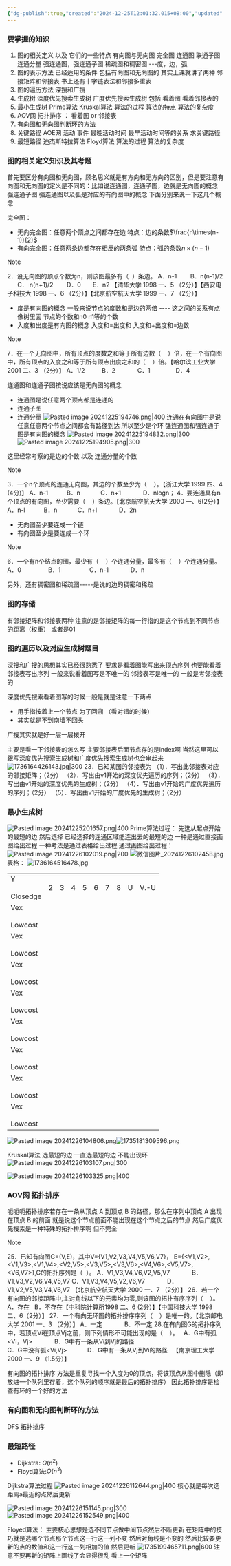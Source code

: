 ```yaml
---
{"dg-publish":true,"created":"2024-12-25T12:01:32.015+08:00","updated":"2025-04-01T13:52:53.444+08:00","permalink":"/LCU DataStructure/专题五：图/","dgPassFrontmatter":true,"noteIcon":""}
---
```



### 要掌握的知识
1. 图的相关定义 以及 它们的一些特点
	有向图与无向图
	完全图
	连通图  联通子图
	连通分量
	强连通图，强连通子图
	稀疏图和稠密图
	---度，边，弧
2. 图的表示方法 已经适用的条件
	包括有向图和无向图的
	其实上课就讲了两种  邻接矩阵和邻接表
	书上还有十字链表法和邻接多重表
3. 图的遍历方法
	深搜和广搜
4. 生成树
	深度优先搜索生成树
	广度优先搜索生成树
	包括 看着图   看着邻接表的
5. 最小生成树
	Prime算法
	Kruskal算法
	算法的过程   算法的特点 算法的复杂度
6. AOV网
	拓扑排序 ： 看着图   or  邻接表
7. 有向图和无向图判断环的方法
8. 关键路径    AOE网
	活动  事件
	最晚活动时间  最早活动时间等的关系
	求关键路径
9. 最短路径
	迪杰斯特拉算法
	Floyd算法
	算法的过程  算法的复杂度  

### 图的相关定义知识及其考题
首先要区分有向图和无向图，顾名思义就是有方向和无方向的区别，但是要注意有向图和无向图的定义是不同的：比如说连通图，连通子图，边就是无向图的概念  强连通子图 强连通图以及弧是对应的有向图中的概念 下面分别来说一下这几个概念

完全图：
- 无向完全图：任意两个顶点之间都存在边
	特点：边的条数$\frac{n\times(n-1)}{2}$ 
- 有向完全图：任意两条边都存在相反的两条弧
	特点：弧的条数$n\times(n-1)$

> [!NOTE]
> 2．设无向图的顶点个数为n，则该图最多有（  ）条边。
> A．n-1        B．n(n-1)/2       C． n(n+1)/2        D．0       E．n2
> 【清华大学 1998 一、5 （2分）】【西安电子科技大 1998 一、6 （2分）】【北京航空航天大学 1999 一、7 （2分）】


- 度是有向图的概念
	一般来说节点的度数和是边的两倍   ---- 这之间的关系有点像树里面 节点的个数和n0 n1等的个数
- 入度和出度是有向图的概念
	入度和=出度和
	入度和+出度和=边数

> [!NOTE]
> 7．在一个无向图中，所有顶点的度数之和等于所有边数（    ）倍，在一个有向图中，所有顶点的入度之和等于所有顶点出度之和的（    ）倍。【哈尔滨工业大学 2001 二、3 （2分）】
> A．1/2          B．2             C．1               D．4

连通图和连通子图按说应该是无向图的概念
- 连通图是说任意两个顶点都是连通的
- 连通子图
- 连通分量
![Pasted image 20241225194746.png|400](/img/user/accessory/Pasted%20image%2020241225194746.png)
连通在有向图中是说任意任意两个节点之间都会有路径到达  所以至少是个环
强连通图和强连通子图是有向图的概念
![Pasted image 20241225194832.png|300](/img/user/accessory/Pasted%20image%2020241225194832.png)
![Pasted image 20241225194905.png|300](/img/user/accessory/Pasted%20image%2020241225194905.png)

这里经常考察的是边的个数  以及  连通分量的个数

> [!NOTE]
> 3．一个n个顶点的连通无向图，其边的个数至少为（    ）。【浙江大学 1999 四、4 (4分)】
> A．n-1           B．n            C．n+1             D．nlogn；
> 4．要连通具有n个顶点的有向图，至少需要（    ）条边。【北京航空航天大学 2000 一、6(2分）】
> A．n-l           B．n            C．n+l             D．2n

- 无向图至少要连成一个链
- 有向图至少是要连成一个环

> [!NOTE]
> 6．一个有n个结点的图，最少有（    ）个连通分量，最多有（    ）个连通分量。
> A．0                B．1                 C．n-1             D．n

另外，还有稠密图和稀疏图-----是说的边的稠密和稀疏

### 图的存储
有邻接矩阵和邻接表两种
注意的是邻接矩阵的每一行指的是这个节点到不同节点的距离（权重） 或者是01


### 图的遍历以及对应生成树题目
深搜和广搜的思想其实已经很熟悉了
要求是看着图能写出来顶点序列  也要能看着邻接表写出序列
一般来说看着图写是不唯一的  邻接表写是唯一的
一般是考邻接表的

深度优先搜索看着图写的时候一般是就是注意一下两点
- 用手指按着上一个节点  为了回溯 （看对错的时候）
- 其实就是不到南墙不回头

广搜其实就是好一层一层拨开

主要是看一下邻接表的怎么写
主要邻接表后面节点存的是index啊
当然这里可以跟写深度优先搜索生成树和广度优先搜索生成树也会串起来
![1736164426143.jpg|300](/img/user/accessory/1736164426143.jpg)
23．已知某图的邻接表为
（1）．写出此邻接表对应的邻接矩阵；（2分）
（2）．写出由v1开始的深度优先遍历的序列；（2分）
（3）．写出由v1开始的深度优先的生成树；（2分）
（4）．写出由v1开始的广度优先遍历的序列；（2分）
（5）．写出由v1开始的广度优先的生成树；（2分）

### 最小生成树
![Pasted image 20241225201657.png|400](/img/user/accessory/Pasted%20image%2020241225201657.png)
Prime算法过程：
先选从起点开始的最短的边 然后选择  已经选择的连通区域能连出去的最短的边
一种是通过直接画图给出过程  一种考法是通过表格给出过程
通过画图给出过程：
	![Pasted image 20241226102019.png|200](/img/user/accessory/Pasted%20image%2020241226102019.png)
	![微信图片_20241226102458.jpg](/img/user/accessory/%E5%BE%AE%E4%BF%A1%E5%9B%BE%E7%89%87_20241226102458.jpg)
表格：
	![1736164516478.jpg](/img/user/accessory/1736164516478.jpg)

|                    |     |     |     |     |     |     |     |     |      |
| ------------------ | --- | --- | --- | --- | --- | --- | --- | --- | ---- |
| Y<br><br>Closedge  | 2   | 3   | 4   | 5   | 6   | 7   | 8   | U   | V.-U |
| Vex<br><br>Lowcost |     |     |     |     |     |     |     |     |      |
| Vex<br><br>Lowcost |     |     |     |     |     |     |     |     |      |
| Vex<br><br>Lowcost |     |     |     |     |     |     |     |     |      |
| Vex<br><br>Lowcost |     |     |     |     |     |     |     |     |      |
| Vex<br><br>Lowcost |     |     |     |     |     |     |     |     |      |
| Vex<br><br>Lowcost |     |     |     |     |     |     |     |     |      |
| Vex<br><br>Lowcost |     |     |     |     |     |     |     |     |      |
| Vex<br><br>Lowcost |     |     |     |     |     |     |     |     |      |
 ![Pasted image 20241226104806.png](/img/user/accessory/Pasted%20image%2020241226104806.png)![1735181309596.png](/img/user/accessory/1735181309596.png)
 
Kruskal算法
选最短的边  一直选最短的边  不能出现环
![Pasted image 20241226103107.png|300](/img/user/accessory/Pasted%20image%2020241226103107.png)

![Pasted image 20241226103325.png|400](/img/user/accessory/Pasted%20image%2020241226103325.png)


### AOV网  拓扑排序
呃呃呃拓扑排序若存在一条从顶点 A 到顶点 B 的路径，那么在序列中顶点 A 出现在顶点 B 的前面
就是说这个节点前面不能出现在这个节点之后的节点
然后广度优先搜索是一种特殊的拓扑排序啊 但不完全
 
> [!NOTE]
> 25．已知有向图G=(V,E)，其中V={V1,V2,V3,V4,V5,V6,V7}，
> E={<V1,V2>,<V1,V3>,<V1,V4>,<V2,V5>,<V3,V5>,<V3,V6>,<V4,V6>,<V5,V7>,<V6,V7>},G的拓扑序列是（  ）。
> A．V1,V3,V4,V6,V2,V5,V7             B．V1,V3,V2,V6,V4,V5,V7
> C．V1,V3,V4,V5,V2,V6,V7             D．V1,V2,V5,V3,V4,V6,V7
> 【北京航空航天大学 2000 一、7 （2分）】
> 26．若一个有向图的邻接距阵中,主对角线以下的元素均为零,则该图的拓扑有序序列（    ）。  
> A．存在   B．不存在【中科院计算所1998 二、6 (2分）】【中国科技大学 1998二、6（2分）】
> 27．一个有向无环图的拓扑排序序列（    ）是唯一的。【北京邮电大学 2001 一、3 （2分）】
> A．一定             B．不一定
> 28.在有向图G的拓扑序列中，若顶点Vi在顶点Vj之前，则下列情形不可能出现的是（    ）。  
> A．G中有弧<Vi，Vj>             B．G中有一条从Vi到Vj的路径                                               
> C．G中没有弧<Vi,Vj>            D．G中有一条从Vj到Vi的路径   【南京理工大学 2000 一、9 （1.5分）】

有向图的拓扑排序
方法是重复寻找一个入度为0的顶点，将该顶点从图中删除（即放进一个队列里存着，这个队列的顺序就是最后的拓扑排序）
因此拓扑排序是检查有环的一个好的方法

###  有向图和无向图判断环的方法
DFS  拓扑排序


### 最短路径
- Dijkstra: $O(n^2)$
- Floyd算法:$O(n^3)$

Dijkstra算法过程
![Pasted image 20241226112644.png|400](/img/user/accessory/Pasted%20image%2020241226112644.png)
核心就是每次选距离a最近的点然后更新

![Pasted image 20241226151145.png|300](/img/user/accessory/Pasted%20image%2020241226151145.png)
![Pasted image 20241226152549.png|400](/img/user/accessory/Pasted%20image%2020241226152549.png)


Floyed算法：
主要核心思想是选不同节点做中间节点然后不断更新
在矩阵中的技巧就是选哪个节点那个节点这一行这一列不变
然后对角线是不变的
然后比较要更新的点的数值和这一行这一列相加的值 然后更新
![1735199465711.png|600](/img/user/accessory/1735199465711.png)
注意不要再新的矩阵上画线了会显得很乱  看上一个矩阵

